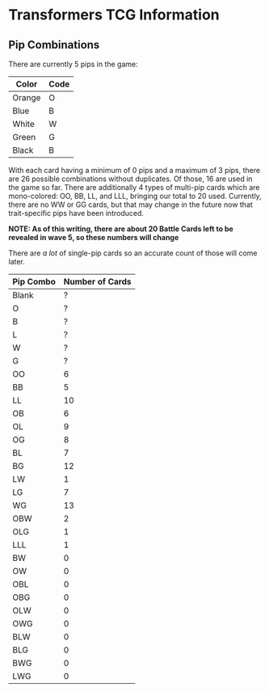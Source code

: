 # Transformers TCG Information

## Pip Combinations

There are currently 5 pips in the game:

| Color   | Code |
| ------- | - |
| Orange  | O |
| Blue    | B |
| White   | W |
| Green   | G |
| Black   | B |

With each card having a minimum of 0 pips and a maximum of 3 pips, there are 26 possible combinations without duplicates. Of those, 16 are used in the game so far. There are additionally 4 types of multi-pip cards which are mono-colored: OO, BB, LL, and LLL, bringing our total to 20 used. Currently, there are no WW or GG cards, but that may change in the future now that trait-specific pips have been introduced. 

**NOTE: As of this writing, there are about 20 Battle Cards left to be revealed in wave 5, so these numbers will change**

There are *a lot* of single-pip cards so an accurate count of those will come later.

| Pip Combo | Number of Cards |
| --------- | --------------- |
| Blank     | ?               |
| O         | ?               |
| B         | ?               |
| L         | ?               |
| W         | ?               |
| G         | ?               |
| OO        | 6               |
| BB        | 5               |
| LL        | 10              |
| OB        | 6               |
| OL        | 9               |
| OG        | 8               |
| BL        | 7               |
| BG        | 12              |
| LW        | 1               |
| LG        | 7               |
| WG        | 13              |
| OBW       | 2               |
| OLG       | 1               |
| LLL       | 1               |
| BW        | 0               |
| OW        | 0               |
| OBL       | 0               |
| OBG       | 0               |
| OLW       | 0               |
| OWG       | 0               |
| BLW       | 0               |
| BLG       | 0               |
| BWG       | 0               |
| LWG       | 0               |

